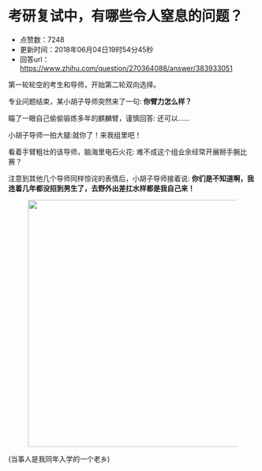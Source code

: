 # 考研复试中，有哪些令人窒息的问题？
- 点赞数：7248
- 更新时间：2018年06月04日19时54分45秒
- 回答url：https://www.zhihu.com/question/270364088/answer/383933051
<body>
 <p data-pid="2J_6KdcR">第一轮轮空的考生和导师，开始第二轮双向选择。</p>
 <p data-pid="eIQ7kkPc">专业问题结束，某小胡子导师突然来了一句: <b>你臂力怎么样？</b></p>
 <p data-pid="98IaTUD1">瞄了一眼自己偷偷锻炼多年的麒麟臂，谨慎回答: 还可以……</p>
 <p data-pid="tjI7CGRk">小胡子导师一拍大腿:就你了！来我组里吧！</p>
 <p data-pid="gqtre9KR">看着手臂粗壮的该导师，脑海里电石火花: 难不成这个组业余经常开展掰手腕比赛？</p>
 <p data-pid="W2yHNmBv">注意到其他几个导师同样惊诧的表情后，小胡子导师接着说: <b>你们是不知道啊，我连着几年都没招到男生了，去野外出差扛水样都是我自己来！</b></p>
 <figure data-size="normal">
  <img src="https://picx.zhimg.com/50/v2-49d84d328c4d8e4a222c00027f9f3cd7_720w.jpg?source=1940ef5c" data-rawwidth="500" data-rawheight="538" data-size="normal" data-original-token="v2-f2721d1a5f94fc1ec007980f82b61267" data-default-watermark-src="https://pic1.zhimg.com/50/v2-12cff9074105d713311d8b9d0b356df1_720w.jpg?source=1940ef5c" class="origin_image zh-lightbox-thumb" width="500" data-original="https://picx.zhimg.com/v2-49d84d328c4d8e4a222c00027f9f3cd7_r.jpg?source=1940ef5c">
 </figure>
 <p data-pid="MuBZM7Ag">(当事人是我同年入学的一个老乡)</p>
</body>